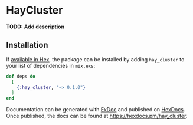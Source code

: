 # HayCluster

**TODO: Add description**

## Installation

If [available in Hex](https://hex.pm/docs/publish), the package can be installed
by adding `hay_cluster` to your list of dependencies in `mix.exs`:

```elixir
def deps do
  [
    {:hay_cluster, "~> 0.1.0"}
  ]
end
```

Documentation can be generated with [ExDoc](https://github.com/elixir-lang/ex_doc)
and published on [HexDocs](https://hexdocs.pm). Once published, the docs can
be found at <https://hexdocs.pm/hay_cluster>.

